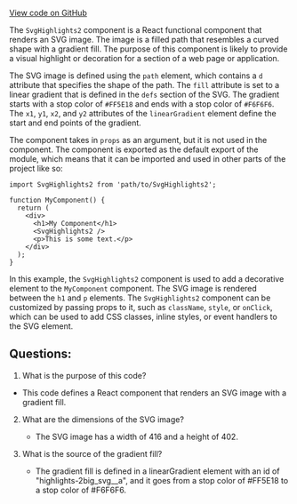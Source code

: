 [View code on GitHub](https://github.com/ergoplatform/ergoweb/components/icons/Highlights2big.js)

The `SvgHighlights2` component is a React functional component that renders an SVG image. The image is a filled path that resembles a curved shape with a gradient fill. The purpose of this component is likely to provide a visual highlight or decoration for a section of a web page or application. 

The SVG image is defined using the `path` element, which contains a `d` attribute that specifies the shape of the path. The `fill` attribute is set to a linear gradient that is defined in the `defs` section of the SVG. The gradient starts with a stop color of `#FF5E18` and ends with a stop color of `#F6F6F6`. The `x1`, `y1`, `x2`, and `y2` attributes of the `linearGradient` element define the start and end points of the gradient.

The component takes in `props` as an argument, but it is not used in the component. The component is exported as the default export of the module, which means that it can be imported and used in other parts of the project like so:

```
import SvgHighlights2 from 'path/to/SvgHighlights2';

function MyComponent() {
  return (
    <div>
      <h1>My Component</h1>
      <SvgHighlights2 />
      <p>This is some text.</p>
    </div>
  );
}
```

In this example, the `SvgHighlights2` component is used to add a decorative element to the `MyComponent` component. The SVG image is rendered between the `h1` and `p` elements. The `SvgHighlights2` component can be customized by passing props to it, such as `className`, `style`, or `onClick`, which can be used to add CSS classes, inline styles, or event handlers to the SVG element.
## Questions: 
 1. What is the purpose of this code?
   - This code defines a React component that renders an SVG image with a gradient fill.

2. What are the dimensions of the SVG image?
   - The SVG image has a width of 416 and a height of 402.

3. What is the source of the gradient fill?
   - The gradient fill is defined in a linearGradient element with an id of "highlights-2big_svg__a", and it goes from a stop color of #FF5E18 to a stop color of #F6F6F6.